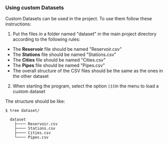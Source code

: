 ### Using custom Datasets

Custom Datasets can be used in the project. To use them follow these instructions:
1. Put the files in a folder named "dataset" in the main project directory according to the following rules:
  - The **Reservoir** file should be named "Reservoir.csv" 
  - The **Stations** file should be named "Stations.csv" 
  - The **Cities** file should be named "Cities.csv" 
  - The **Pipes** file should be named "Pipes.csv"
  - The overall structure of the CSV files should be the same as the ones in the other dataset
2. When starting the program, select the option ```[3]```in the menu to load a custom dataset

The structure should be like:
```
$ tree dataset/

  dataset
    ├──── Reservoir.csv
    ├──── Stations.csv
    ├──── Cities.csv
    └──── Pipes.csv
```

